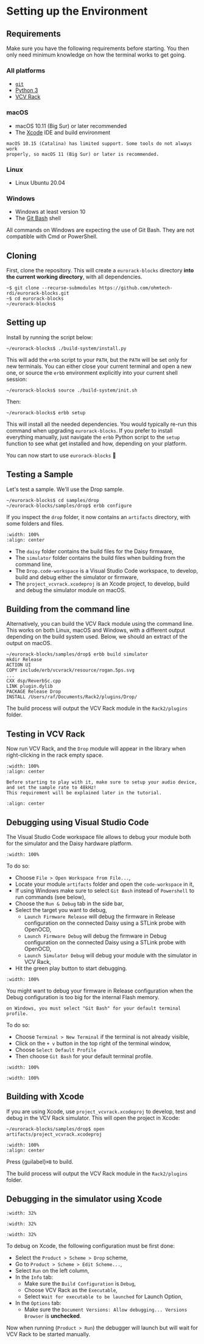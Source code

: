 # Setting up the Environment

## Requirements

Make sure you have the following requirements before starting.
You then only need minimum knowledge on how the terminal works to get going.

### All platforms

- [`git`](https://git-scm.com/download)
- [Python 3](https://www.python.org/downloads/)
- [VCV Rack](https://vcvrack.com/Rack)

### macOS

- macOS 10.11 (Big Sur) or later recommended
- The [Xcode](https://developer.apple.com/xcode/) IDE and build environment

```{note}
macOS 10.15 (Catalina) has limited support. Some tools do not always work
properly, so macOS 11 (Big Sur) or later is recommended.
```

### Linux

- Linux Ubuntu 20.04

### Windows

- Windows at least version 10
- The [Git Bash](https://git-scm.com/download) shell

All commands on Windows are expecting the use of Git Bash.
They are not compatible with Cmd or PowerShell.


## Cloning

First, clone the repository. This will create a `eurorack-blocks` directory **into the current working directory**, with all dependencies.


```shell-session
~$ git clone --recurse-submodules https://github.com/ohmtech-rdi/eurorack-blocks.git
~$ cd eurorack-blocks
~/eurorack-blocks$
```


## Setting up

Install by running the script below:

```shell-session
~/eurorack-blocks$ ./build-system/install.py
```

This will add the `erbb` script to your `PATH`, but the `PATH` will be set only for new terminals.
You can either close your current terminal and open a new one, or source the `erbb` environment
explicitly into your current shell session:

```shell-session
~/eurorack-blocks$ source ./build-system/init.sh
```

Then:

```shell-session
~/eurorack-blocks$ erbb setup
```

This will install all the needed dependencies. You would typically re-run this command when
upgrading `eurorack-blocks`.
If you prefer to install everything manually, just navigate the `erbb` Python script
to the `setup` function to see what get installed and how, depending on your platform.

You can now start to use `eurorack-blocks` 🎉


## Testing a Sample

Let's test a sample. We'll use the Drop sample.

```shell-session
~/eurorack-blocks$ cd samples/drop
~/eurorack-blocks/samples/drop$ erbb configure
```

If you inspect the `drop` folder, it now contains an `artifacts` directory, with some folders and files.

```{image} setup-configure.png
:width: 100%
:align: center
```

- The `daisy` folder contains the build files for the Daisy firmware,
- The `simulator` folder contains the build files when building from the command line,
- The `Drop.code-workspace` is a Visual Studio Code workspace, to develop, build and debug either the simulator or firmware,
- The `project_vcvrack.xcodeproj` is an Xcode project, to develop, build and debug the simulator module on macOS.


## Building from the command line

Alternatively, you can build the VCV Rack module using the command line.
This works on both Linux, macOS and Windows, with a different output depending on the build system
used. Below, we should an extract of the output on macOS.

```shell-session
~/eurorack-blocks/samples/drop$ erbb build simulator
mkdir Release
ACTION UI
COPY include/erb/vcvrack/resource/rogan.5ps.svg
...
CXX dsp/ReverbSc.cpp
LINK plugin.dylib
PACKAGE Release Drop
INSTALL /Users/raf/Documents/Rack2/plugins/Drop/
```

The build process will output the VCV Rack module in the `Rack2/plugins` folder.


## Testing in VCV Rack

Now run VCV Rack, and the `Drop` module will appear in the library when right-clicking
in the rack empty space.

```{image} setup-rack.png
:width: 100%
:align: center
```

```{important}
Before starting to play with it, make sure to setup your audio device,
and set the sample rate to 48kHz!
This requirement will be explained later in the tutorial.
```

```{image} setup-rack-audio.png
:align: center
```


## Debugging using Visual Studio Code

The Visual Studio Code workspace file allows to debug your module both for the simulator and the Daisy hardware platform.

```{image} setup-vscode.png
:width: 100%
```

To do so:

- Choose `File > Open Workspace from File...`,
- Locate your module `artifacts` folder and open the `code-workspace` in it,
- If using Windows make sure to select `Git Bash` instead of `Powershell` to run commands (see below),
- Choose the `Run & Debug` tab in the side bar,
- Select the target you want to debug,
   - `Launch Firmware Release` will debug the firmware in Release configuration on the connected Daisy using a STLink probe with OpenOCD,
   - `Launch Firmware Debug` will debug the firmware in Debug configuration on the connected Daisy using a STLink probe with OpenOCD,
   - `Launch Simulator Debug` will debug your module with the simulator in VCV Rack,
- Hit the green play button to start debugging.

```{image} setup-vscode-debug.png
:width: 100%
```

You might want to debug your firmware in Release configuration when the Debug configuration is too big for the internal Flash memory.

```{warning}
on Windows, you must select "Git Bash" for your default terminal profile.
```

To do so:

- Choose `Terminal > New Terminal` if the terminal is not already visible,
- Click on the `+ v` button in the top right of the terminal window,
- Choose `Select Default Profile`
- Then choose `Git Bash` for your default terminal profile.

```{image} setup-vscode-bash1.png
:width: 100%
```

```{image} setup-vscode-bash2.png
:width: 100%
```


## Building with Xcode

If you are using Xcode, use  `project_vcvrack.xcodeproj` to develop, test and debug in the VCV Rack simulator.
This will open the project in Xcode:

```shell-session
~/eurorack-blocks/samples/drop$ open artifacts/project_vcvrack.xcodeproj
```

```{image} setup-xcode.png
:width: 100%
:align: center
```

Press {guilabel}`⌘B` to build.

The build process will output the VCV Rack module in the `Rack2/plugins` folder.


## Debugging in the simulator using Xcode

```{image} setup-debug-scheme.png
:width: 32%
```
```{image} setup-debug-executable.png
:width: 32%
```
```{image} setup-debug-document.png
:width: 32%
```

To debug on Xcode, the following configuration must be first done:
- Select the `Product > Scheme > Drop` scheme,
- Go to `Product > Scheme > Edit Scheme...`,
- Select `Run` on the left column,
- In the `Info` tab:
   - Make sure the `Build Configuration` is `Debug`,
   - Choose VCV Rack as the `Executable`,
   - Select `Wait for executable to be launched` for Launch Option,
- In the `Options` tab:
   - Make sure the `Document Versions: Allow debugging... Versions Browser` is **unchecked**.

Now when running (`Product > Run`) the debugger will launch but will wait for VCV Rack to be
started manually.


